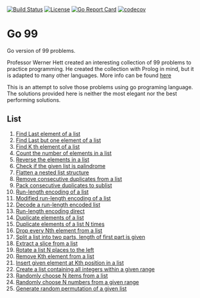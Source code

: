 [![Build Status](https://travis-ci.org/thomasabraham/go99.svg?branch=master)](https://travis-ci.org/thomasabraham/go99)
[![License](https://img.shields.io/badge/license-GPL%20v3-blue.svg)](LICENSE)
[![Go Report Card](https://goreportcard.com/badge/github.com/thomasabraham/go99)](https://goreportcard.com/report/github.com/thomasabraham/go99)
[![codecov](https://codecov.io/gh/thomasabraham/go99/branch/master/graph/badge.svg)](https://codecov.io/gh/thomasabraham/go99)

# Go 99
Go version of 99 problems.

Professor Werner Hett created an interesting collection of 99 problems to practice programming. He created the collection with Prolog in mind, but it is adapted to many other languages. More info can be found [here](https://sites.google.com/site/prologsite/prolog-problems)

This is an attempt to solve those problems using go programing language.
The solutions provided here is neither the most elegant nor the best performing solutions. 

## List

1. [Find Last element of a list](list/p01.go)
2. [Find Last but one element of a list](list/p02.go)
3. [Find K th element of a list](list/p03.go)
4. [Count the number of elements in a list](list/p04.go)
5. [Reverse the elements in a list](list/p05.go)
6. [Check if the given list is palindrome](list/p06.go)
7. [Flatten a nested list structure](list/p07.go)
8. [Remove consecutive duplicates from a list](list/p08.go)
9. [Pack consecutive duplicates to sublist](list/p09.go)
10. [Run-length encoding of a list](list/p10.go)
11. [Modified run-length encoding of a list](list/p11.go)
12. [Decode a run-length encoded list](list/p12.go)
13. [Run-length encoding direct](list/p13.go)
14. [Duplicate elements of a list](list/p14.go)
15. [Duplicate elements of a list N times](list/p15.go)
16. [Drop every Nth element from a list](list/p16.go)
17. [Split a list into two parts, length of first part is given](list/p17.go)
18. [Extract a slice from a list](list/p18.go)
19. [Rotate a list N places to the left](list/p19.go)
20. [Remove Kth element from a list](list/p20.go)
21. [Insert given element at Kth position in a list](list/p21.go)
22. [Create a list containing all integers within a given range](list/p22.go)
23. [Randomly choose N items from a list](list/p23.go)
24. [Randomly choose N numbers from a given range](list/p24.go)
25. [Generate random permutation of a given list](list/p25.go)

